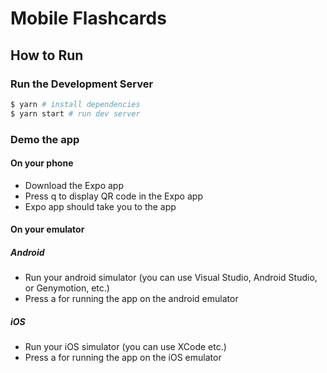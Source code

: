 # Mobile Flashcards

## How to Run

### Run the Development Server

```sh
$ yarn # install dependencies
$ yarn start # run dev server
```

### Demo the app

#### On your phone

* Download the Expo app
* Press q to display QR code in the Expo app
* Expo app should take you to the app

#### On your emulator

##### Android

* Run your android simulator (you can use Visual Studio, Android Studio, or Genymotion, etc.)
* Press a for running the app on the android emulator

##### iOS

* Run your iOS simulator (you can use XCode etc.)
* Press a for running the app on the iOS emulator

